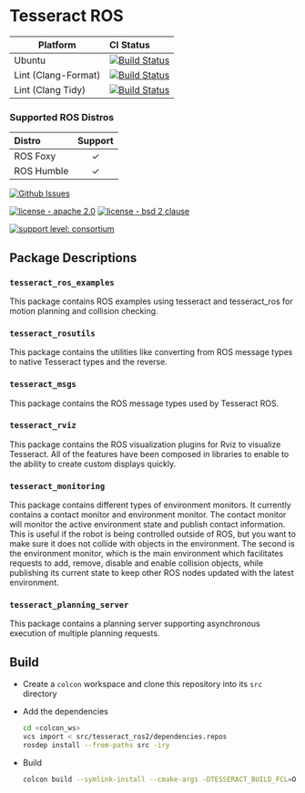 # Tesseract ROS

Platform             | CI Status
---------------------|:---------
Ubuntu               | [![Build Status](https://github.com/tesseract-robotics/tesseract_ros2/workflows/Ubuntu/badge.svg)](https://github.com/tesseract-robotics/tesseract_ros2/actions)
Lint  (Clang-Format) | [![Build Status](https://github.com/tesseract-robotics/tesseract_ros2/workflows/Clang-Format/badge.svg)](https://github.com/tesseract-robotics/tesseract_ros2/actions)
Lint  (Clang Tidy)   | [![Build Status](https://github.com/tesseract-robotics/tesseract_ros2/workflows/Clang-Tidy/badge.svg)](https://github.com/tesseract-robotics/tesseract_ros2/actions)

### Supported ROS Distros
| Distro         | Support |
| :---           | :---:   |
| ROS Foxy       | &check; |
| ROS Humble     | &check; |

[![Github Issues](https://img.shields.io/github/issues/ros-industrial-consortium/tesseract_ros.svg)](http://github.com/ros-industrial-consortium/tesseract_ros/issues)

[![license - apache 2.0](https://img.shields.io/:license-Apache%202.0-yellowgreen.svg)](https://opensource.org/licenses/Apache-2.0)
[![license - bsd 2 clause](https://img.shields.io/:license-BSD%202--Clause-blue.svg)](https://opensource.org/licenses/BSD-2-Clause)

[![support level: consortium](https://img.shields.io/badge/support%20level-consortium-brightgreen.png)](http://rosindustrial.org/news/2016/10/7/better-supporting-a-growing-ros-industrial-software-platform)

## Package Descriptions

### `tesseract_ros_examples`
This package contains ROS examples using tesseract and tesseract_ros for motion planning and collision checking.

### `tesseract_rosutils`
This package contains the utilities like converting from ROS message types to native Tesseract types and the reverse.

### `tesseract_msgs`
This package contains the ROS message types used by Tesseract ROS.

### `tesseract_rviz`
This package contains the ROS visualization plugins for Rviz to visualize Tesseract.
All of the features have been composed in libraries to enable to the ability to create custom displays quickly.

### `tesseract_monitoring`
This package contains different types of environment monitors.
It currently contains a contact monitor and environment monitor.
The contact monitor will monitor the active environment state and publish contact information.
This is useful if the robot is being controlled outside of ROS, but you want to make sure it does not collide with objects in the environment.
The second is the environment monitor, which is the main environment which facilitates requests to add, remove, disable and enable collision objects, while publishing its current state to keep other ROS nodes updated with the latest environment.

### `tesseract_planning_server`
This package contains a planning server supporting asynchronous execution of multiple planning requests.

## Build
- Create a `colcon` workspace and clone this repository into its `src` directory

- Add the dependencies
    ```bash
    cd <colcon_ws>
    vcs import < src/tesseract_ros2/dependencies.repos
    rosdep install --from-paths src -iry
    ```

- Build
    ```bash
    colcon build --symlink-install --cmake-args -DTESSERACT_BUILD_FCL=OFF -DBUILD_RENDERING=OFF -DBUILD_STUDIO=OFF
    ```
